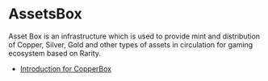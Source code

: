# AssetsBox
Asset Box is an infrastructure which is used to provide mint and distribution of Copper, Silver, Gold and other types of assets in circulation for gaming ecosystem based on Rarity.

- [Introduction for CopperBox](https://medium.com/@cryptoshuraba/introduction-for-copper-box-1add78d8b0bc)

